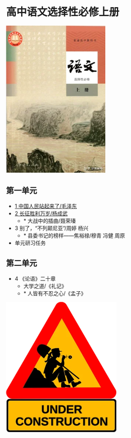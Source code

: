 # 高中语文选择性必修上册

![高中语文选择性必修上册 >](/资源/图片/book3_small.webp)

## 第一单元

- [1 中国人民站起来了/毛泽东](/页面/教材/选必修上/中国人民站起来了.html)
- [2 长征胜利万岁/杨成武](/页面/教材/选必修上/长征胜利万岁.html)
  - \* 大战中的插曲/聂荣瑧
- 3 别了，“不列颠尼亚”/周婷 杨兴
  - \* 县委书记的榜样——焦裕禄/穆青 冯健 周原
- 单元研习任务

## 第二单元

- 4 《论语》二十章
  - 大学之道/《礼记》
  - \* 人皆有不忍之心/《孟子》

![construction ><](/资源/图片/under_construction.webp)
